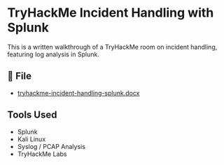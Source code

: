 # TryHackMe Incident Handling with Splunk

This is a written walkthrough of a TryHackMe room on incident handling, featuring log analysis in Splunk.

## 📄 File

- [tryhackme-incident-handling-splunk.docx](./tryhackme-incident-handling-splunk.docx)

## Tools Used

- Splunk
- Kali Linux
- Syslog / PCAP Analysis
- TryHackMe Labs


